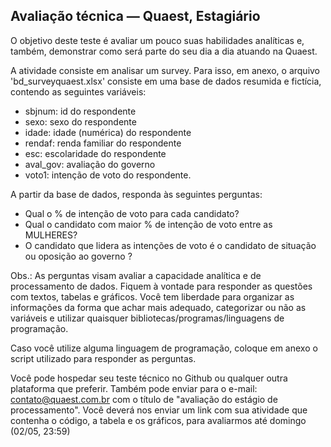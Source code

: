 ## Avaliação técnica — Quaest, Estagiário

O objetivo deste teste é avaliar um pouco suas habilidades analíticas e, também, demonstrar como será parte do seu dia a dia atuando na Quaest.  

A atividade consiste em analisar um survey. Para isso, em anexo, o arquivo 'bd_surveyquaest.xlsx' consiste em uma base de dados resumida e fictícia, contendo as seguintes variáveis: 

  - sbjnum: id do respondente
  - sexo: sexo do respondente
  - idade: idade (numérica) do respondente
  - rendaf: renda familiar do respondente
  - esc: escolaridade do respondente
  - aval_gov: avaliação do governo
  - voto1: intenção de voto do respondente.

A partir da base de dados, responda às seguintes perguntas:

  - Qual o % de intenção de voto para cada candidato?
  - Qual o candidato com maior % de intenção de voto entre as MULHERES?
  - O candidato que lidera as intenções de voto é o candidato de situação ou oposição ao governo ?

Obs.: As perguntas visam avaliar a capacidade analítica e de processamento de dados. Fiquem à vontade para responder as questões com textos, tabelas e gráficos. 
Você tem liberdade para organizar as informações da forma que achar mais adequado, categorizar ou não as variáveis e utilizar quaisquer bibliotecas/programas/linguagens de programação. 

Caso você utilize alguma linguagem de programação, coloque em anexo o script utilizado para responder as perguntas. 

Você pode hospedar seu teste técnico no Github ou qualquer outra plataforma que preferir. Também pode enviar para o e-mail: contato@quaest.com.br com o título de "avaliação do estágio de processamento". Você deverá nos enviar um link com sua atividade que contenha o código, a tabela e os gráficos, para avaliarmos até domingo (02/05, 23:59)
